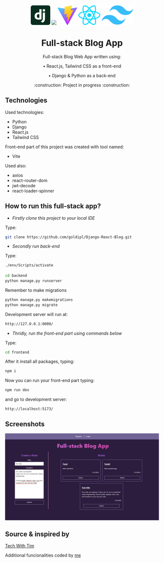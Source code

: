 <p align="center">
    <img src="./frontend/src/assets/django.svg" height="64"/>
    <img src="https://www.python.org/static/img/python-logo.png" height="64"/>
    <img src="./frontend/public/vite.svg" height="64"/>
    <img src="./frontend/src/assets/react.svg" height="64"/>
    <img src="./frontend/src/assets/tailwind.svg" height="64"/>
</p>

<h1 align="center">Full-stack Blog App</h1>

<p align="center">Full-stack Blog Web App written using:</p>
<p align="center" style="margin: 0;">• React.js, Tailwind CSS as a front-end</p>
<p align="center">• Django & Python as a back-end</p>
<p align="center">:construction: Project in progress :construction:</p>

## Technologies

Used technologies:

- Python
- Django
- React.js
- Tailwind CSS

Front-end part of this project was created with tool named:

- Vite

Used also:

- axios
- react-router-dom
- jwt-decode
- react-loader-spinner

## How to run this full-stack app?

- _Firstly clone this project to your local IDE_

Type:

```bash
git clone https://github.com/goldipl/Django-React-Blog.git
```

- _Secondly run back-end_

Type:

```bash
./env/Scripts/activate

cd backend
python manage.py runserver
```

Remember to make migrations

```bash
python manage.py makemigrations
python manage.py migrate
```

Development server will run at:

```bash
http://127.0.0.1:8000/
```

- _Thridly, run the front-end part using commands below_

Type:

```bash
cd frontend
```

After it install all packages, typing:

```bash
npm i
```

Now you can run your front-end part typing:

```bash
npm run dev
```

and go to development server:

```bash
http://localhost:5173/
```

## Screenshots

![screenshot](./screenshots/Screenshot01.jpg)

## Source & inspired by

[Tech With Tim](https://github.com/techwithtim/Django-React-Full-Stack-App)

Additional funcionalities coded by [me](https://github.com/goldipl)
